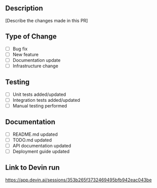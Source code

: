 ## Description
[Describe the changes made in this PR]

## Type of Change
- [ ] Bug fix
- [ ] New feature
- [ ] Documentation update
- [ ] Infrastructure change

## Testing
- [ ] Unit tests added/updated
- [ ] Integration tests added/updated
- [ ] Manual testing performed

## Documentation
- [ ] README.md updated
- [ ] TODO.md updated
- [ ] API documentation updated
- [ ] Deployment guide updated

## Link to Devin run
https://app.devin.ai/sessions/353b265f3732469495bfb942eac043be
